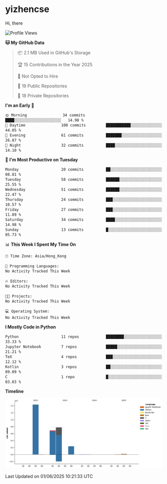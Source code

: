 # yizhencse


Hi, there

<!--START_SECTION:waka-->
![Profile Views](http://img.shields.io/badge/Profile%20Views-159-blue)

**🐱 My GitHub Data** 

> 📦 2.1 MB Used in GitHub's Storage 
 > 
> 🏆 15 Contributions in the Year 2025
 > 
> 🚫 Not Opted to Hire
 > 
> 📜 19 Public Repositories 
 > 
> 🔑 18 Private Repositories 
 > 
**I'm an Early 🐤** 

```text
🌞 Morning                34 commits          ████░░░░░░░░░░░░░░░░░░░░░   14.98 % 
🌆 Daytime                100 commits         ███████████░░░░░░░░░░░░░░   44.05 % 
🌃 Evening                61 commits          ███████░░░░░░░░░░░░░░░░░░   26.87 % 
🌙 Night                  32 commits          ████░░░░░░░░░░░░░░░░░░░░░   14.10 % 
```
📅 **I'm Most Productive on Tuesday** 

```text
Monday                   20 commits          ██░░░░░░░░░░░░░░░░░░░░░░░   08.81 % 
Tuesday                  58 commits          ██████░░░░░░░░░░░░░░░░░░░   25.55 % 
Wednesday                51 commits          ██████░░░░░░░░░░░░░░░░░░░   22.47 % 
Thursday                 24 commits          ███░░░░░░░░░░░░░░░░░░░░░░   10.57 % 
Friday                   27 commits          ███░░░░░░░░░░░░░░░░░░░░░░   11.89 % 
Saturday                 34 commits          ████░░░░░░░░░░░░░░░░░░░░░   14.98 % 
Sunday                   13 commits          █░░░░░░░░░░░░░░░░░░░░░░░░   05.73 % 
```


📊 **This Week I Spent My Time On** 

```text
🕑︎ Time Zone: Asia/Hong_Kong

💬 Programming Languages: 
No Activity Tracked This Week

🔥 Editors: 
No Activity Tracked This Week

🐱‍💻 Projects: 
No Activity Tracked This Week

💻 Operating System: 
No Activity Tracked This Week
```

**I Mostly Code in Python** 

```text
Python                   11 repos            ████████░░░░░░░░░░░░░░░░░   33.33 % 
Jupyter Notebook         7 repos             █████░░░░░░░░░░░░░░░░░░░░   21.21 % 
TeX                      4 repos             ███░░░░░░░░░░░░░░░░░░░░░░   12.12 % 
Kotlin                   3 repos             ██░░░░░░░░░░░░░░░░░░░░░░░   09.09 % 
C                        1 repo              █░░░░░░░░░░░░░░░░░░░░░░░░   03.03 % 
```



**Timeline**

![Lines of Code chart](https://raw.githubusercontent.com/yizhencse/yizhencse/main/assets/bar_graph.png)


 Last Updated on 01/06/2025 10:21:33 UTC
<!--END_SECTION:waka-->

